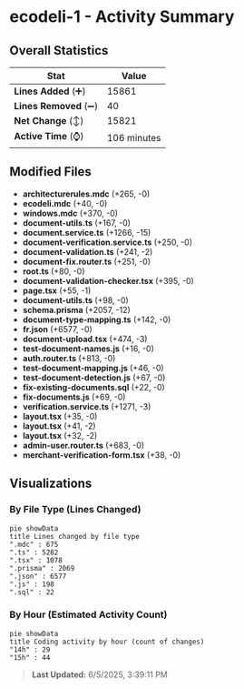# ecodeli-1 - Activity Summary 

## Overall Statistics

| Stat                   | Value                                                             |
| ---------------------- | ----------------------------------------------------------------- |
| **Lines Added** (➕)   | 15861                                          |
| **Lines Removed** (➖) | 40                                        |
| **Net Change** (↕)    | 15821                |
| **Active Time** (⌚)   | 106 minutes |


## Modified Files
- **architecturerules.mdc** (+265, -0)
- **ecodeli.mdc** (+40, -0)
- **windows.mdc** (+370, -0)
- **document-utils.ts** (+167, -0)
- **document.service.ts** (+1266, -15)
- **document-verification.service.ts** (+250, -0)
- **document-validation.ts** (+241, -2)
- **document-fix.router.ts** (+251, -0)
- **root.ts** (+80, -0)
- **document-validation-checker.tsx** (+395, -0)
- **page.tsx** (+55, -1)
- **document-utils.ts** (+98, -0)
- **schema.prisma** (+2057, -12)
- **document-type-mapping.ts** (+142, -0)
- **fr.json** (+6577, -0)
- **document-upload.tsx** (+474, -3)
- **test-document-names.js** (+16, -0)
- **auth.router.ts** (+813, -0)
- **test-document-mapping.js** (+46, -0)
- **test-document-detection.js** (+67, -0)
- **fix-existing-documents.sql** (+22, -0)
- **fix-documents.js** (+69, -0)
- **verification.service.ts** (+1271, -3)
- **layout.tsx** (+35, -0)
- **layout.tsx** (+41, -2)
- **layout.tsx** (+32, -2)
- **admin-user.router.ts** (+683, -0)
- **merchant-verification-form.tsx** (+38, -0)

## Visualizations

### By File Type (Lines Changed)

```mermaid
pie showData
title Lines changed by file type
".mdc" : 675
".ts" : 5282
".tsx" : 1078
".prisma" : 2069
".json" : 6577
".js" : 198
".sql" : 22
```

### By Hour (Estimated Activity Count)

```mermaid
pie showData
title Coding activity by hour (count of changes)
"14h" : 29
"15h" : 44
```


> **Last Updated:** 6/5/2025, 3:39:11 PM